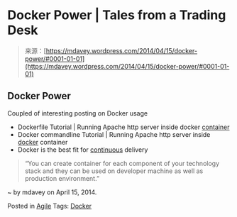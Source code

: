 <!--yml
category: 未分类
date: 2024-05-18 05:51:26
-->

# Docker Power | Tales from a Trading Desk

> 来源：[https://mdavey.wordpress.com/2014/04/15/docker-power/#0001-01-01](https://mdavey.wordpress.com/2014/04/15/docker-power/#0001-01-01)

## Docker Power

Coupled of interesting posting on Docker usage

*   Dockerfile Tutorial | Running Apache http server inside docker [container](http://2mohitarora.blogspot.fr/2014/02/dockerfile-tutorial-running-apache-http.html)
*   Docker commandline Tutorial | Running Apache http server inside [docker](http://2mohitarora.blogspot.fr/2014/02/docker-basic-tutorial-running-apache.html) container
*   Docker is the best fit for [continuous](http://2mohitarora.blogspot.fr/2013/11/docker-is-best-fit-for-continuous.html) delivery

> “You can create container for each component of your technology stack and they can be used on developer machine as well as production environment.”

~ by mdavey on April 15, 2014.

Posted in [Agile](https://mdavey.wordpress.com/category/agile/)
Tags: [Docker](https://mdavey.wordpress.com/tag/docker/)